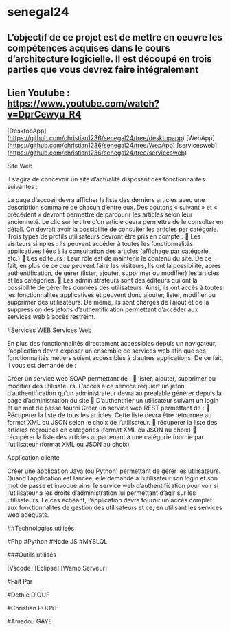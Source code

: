 # senegal24

## L’objectif de ce projet est de mettre en oeuvre les compétences acquises dans le cours d’architecture logicielle. Il est découpé en trois parties que vous devrez faire intégralement

## Lien Youtube : https://www.youtube.com/watch?v=DprCewyu_R4





[DesktopApp] (https://github.com/christian1236/senegal24/tree/desktopapp)
[WebApp] (https://github.com/christian1236/senegal24/tree/WepApp)
[servicesweb] (https://github.com/christian1236/senegal24/tree/servicesweb)


Site Web

Il s’agira de concevoir un site d’actualité disposant des fonctionnalités suivantes :

La page d’accueil devra afficher la liste des derniers articles avec une description sommaire de chacun d’entre eux. Des boutons « suivant » et « précédent » devront permettre de parcourir les articles selon leur ancienneté.
Le clic sur le titre d’un article devra permettre de le consulter en détail.
On devrait avoir la possibilité de consulter les articles par catégorie.
Trois types de profils utilisateurs devront être pris en compte :  Les visiteurs simples : Ils peuvent accéder à toutes les fonctionnalités applicatives liées à la consultation des articles (affichage par catégorie, etc.)  Les éditeurs : Leur rôle est de maintenir le contenu du site. De ce fait, en plus de ce que peuvent faire les visiteurs, Ils ont la possibilité, après authentification, de gérer (lister, ajouter, supprimer ou modifier) les articles et les catégories.  Les administrateurs sont des éditeurs qui ont la possibilité de gérer les données des utilisateurs. Ainsi, ils ont accès à toutes les fonctionnalités applicatives et peuvent donc ajouter, lister, modifier ou supprimer des utilisateurs. De même, ils sont chargés de l’ajout et de la suppression des jetons d’authentification permettant d’accéder aux services web à accès restreint.



#Services WEB
Services Web

En plus des fonctionnalités directement accessibles depuis un navigateur, l’application devra exposer un ensemble de services web afin que ses fonctionnalités métiers soient accessibles à d’autres applications. De ce fait, il vous est demandé de :

Créer un service web SOAP permettant de :  lister, ajouter, supprimer ou modifier des utilisateurs. L’accès à ce service requiert un jeton d’authentification qu’un administrateur devra au préalable générer depuis la page d’administration du site  D’authentifier un utilisateur suivant un login et un mot de passe fourni
Créer un service web REST permettant de :
 Récupérer la liste de tous les articles. Cette liste devra être retournée au format XML ou JSON selon le choix de l’utilisateur.  récupérer la liste des articles regroupés en catégories (format XML ou JSON au choix)  récupérer la liste des articles appartenant à une catégorie fournie par l’utilisateur (format XML ou JSON au choix)


Application cliente

Créer une application Java (ou Python) permettant de gérer les utilisateurs. Quand l’application est lancée, elle demande à l’utilisateur son login et son mot de passe et invoque ainsi le service web d’authentification pour voir si l’utilisateur a les droits d’administration lui permettant d’agir sur les utilisateurs. Le cas échéant, l’application devra fournir un accès complet aux fonctionnalités de gestion des utilisateurs et ce, en utilisant les services web adéquats.


##Technologies utilisés

#Php
#Python
#Node JS
#MYSLQL

###Outils utilisés

[Vscode]
[Eclipse]
[Wamp Serveur]


#Fait Par 

#Dethie DIOUF 

#Christian POUYE


#Amadou GAYE

